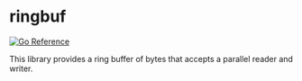 # ringbuf

[![Go Reference](https://pkg.go.dev/badge/github.com/Jille/ringbuf.svg)](https://pkg.go.dev/github.com/Jille/ringbuf)

This library provides a ring buffer of bytes that accepts a parallel reader and writer.
